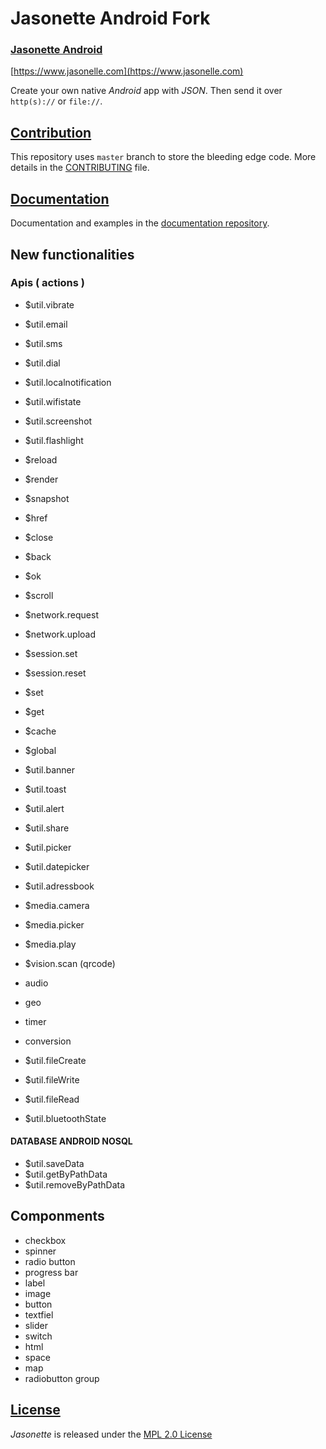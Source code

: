 # Jasonette Android Fork
### [Jasonette Android](https://www.jasonelle.com)

[https://www.jasonelle.com](https://www.jasonelle.com)

Create your own native *Android* app with *JSON*. Then send it over `http(s)://` or `file://`.

## [Contribution](CONTRIBUTING.md)

This repository uses `master` branch to store the bleeding
edge code. More details in the [CONTRIBUTING](CONTRIBUTING.md) file.

## [Documentation](https://jasonelle.com/docs)

Documentation and examples in the [documentation repository](https://github.com/jasonelle/docs).

## New functionalities


### Apis ( actions )
* $util.vibrate
* $util.email
* $util.sms
* $util.dial
* $util.localnotification
* $util.wifistate
* $util.screenshot
* $util.flashlight
* $reload
* $render
* $snapshot
* $href
* $close
* $back
* $ok
* $scroll
* $network.request
* $network.upload
* $session.set
* $session.reset
* $set
* $get
* $cache
* $global
* $util.banner
* $util.toast
* $util.alert
* $util.share
* $util.picker
* $util.datepicker
* $util.adressbook
* $media.camera
* $media.picker
* $media.play
* $vision.scan (qrcode)
* audio
* geo
* timer
* conversion
* $util.fileCreate
* $util.fileWrite
* $util.fileRead

* $util.bluetoothState

#### DATABASE ANDROID NOSQL
* $util.saveData
* $util.getByPathData
* $util.removeByPathData


## Componments
* checkbox
* spinner
* radio button
* progress bar
* label
* image
* button
* textfiel
* slider
* switch
* html
* space
* map
* radiobutton group

## [License](LICENSE)

*Jasonette* is released under the [MPL 2.0 License](https://opensource.org/licenses/MPL-2.0)
